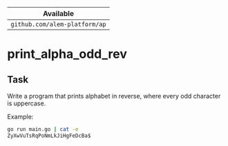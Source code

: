 | Available                     |
| ----------------------------- |
| `github.com/alem-platform/ap` |

# print_alpha_odd_rev

## Task

Write a program that prints alphabet in reverse, where every odd character is uppercase.

Example:

```sh
go run main.go | cat -e
ZyXwVuTsRqPoNmLkJiHgFeDcBa$
```
